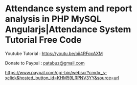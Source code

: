 

Attendance system and report analysis in PHP MySQL Angularjs|Attendance System Tutorial Free Code
================================================================================================


Youtube Tutorial : https://youtu.be/oii4RFqxAXM


Donate to Paypal : patabuz@gmail.com

https://www.paypal.com/cgi-bin/webscr?cmd=_s-xclick&hosted_button_id=KHM59LRPNV3YY&source=url
